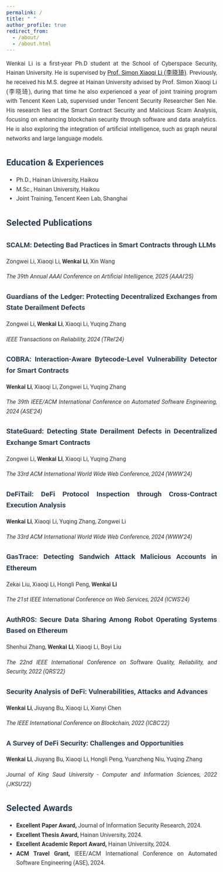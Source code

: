 ```yaml
---
permalink: /
title: " "
author_profile: true
redirect_from: 
  - /about/
  - /about.html
---
```


<style>
  /* 引入Google Fonts中的Roboto字体 */
  @import url('https://fonts.googleapis.com/css2?family=Roboto:wght@400;700&display=swap');

  body {
    font-family: 'Roboto', sans-serif; /* 使用Roboto字体 */
    font-size: 16px; /* 设置字体大小 */
    line-height: 1.6; /* 设置行高 */
    text-align: justify; /* 段落两端对齐 */
    margin: 20px; /* 设置外边距 */
    color: #333; /* 设置字体颜色 */
  }

  h1, h2, h3 {
    font-family: 'Roboto', sans-serif; /* 统一标题字体 */
    color: #2c3e50; /* 设置标题颜色 */
  }

  h1 {
    font-size: 2em; /* 主标题字体大小 */
    margin-bottom: 10px; /* 标题下方间距 */
  }

  h2 {
    font-size: 1.5em; /* 副标题字体大小 */
    margin-bottom: 8px; /* 副标题下方间距 */
  }

  h3 {
    font-size: 1.2em; /* 小标题字体大小 */
    margin-bottom: 6px; /* 小标题下方间距 */
  }

  p {
    margin-bottom: 15px; /* 段落间距 */
  }

    /* 为每个出版物的列表项添加样式 */
  .publication {
    margin-bottom: 20px; /* 每个出版物之间的间距 */
  }
</style>


Wenkai Li is a first-year Ph.D student at the School of Cyberspace Security, Hainan University. He is supervised by [Prof. Simon Xiaoqi Li (李晓琦)](https://csxqli.github.io/). Previously, he received his M.S. degree at Hainan University advised by Prof. Simon Xiaoqi Li (李晓琦), during that time he also experienced a year of joint training program with Tencent Keen Lab, supervised under Tencent Security Researcher Sen Nie. His research lies at the Smart Contract Security and Malicious Scam Analysis, focusing on enhancing blockchain security through software and data analytics. He is also exploring the integration of artificial intelligence, such as graph neural networks and large language models.


## Education & Experiences
- Ph.D., Hainan University, Haikou
- M.Sc., Hainan University, Haikou
- Joint Training, Tencent Keen Lab, Shanghai

## Selected Publications

<div class="publication">
  <h3> <strong>SCALM: Detecting Bad Practices in Smart Contracts through LLMs</strong></h3>
  <p>Zongwei Li, Xiaoqi Li, <strong>Wenkai Li</strong>, Xin Wang</p>
  <p><em>The 39th Annual AAAI Conference on Artificial Intelligence, 2025 (AAAI'25)</em></p>
</div>

<div class="publication">
  <h3> Guardians of the Ledger: Protecting Decentralized Exchanges from State Derailment Defects</h3>
  <p>Zongwei Li, <strong>Wenkai Li</strong>, Xiaoqi Li, Yuqing Zhang</p>
  <p><em>IEEE Transactions on Reliability, 2024 (TRel'24)</em></p>
</div>

<div class="publication">
  <h3> COBRA: Interaction-Aware Bytecode-Level Vulnerability Detector for Smart Contracts</h3>
  <p><strong>Wenkai Li</strong>, Xiaoqi Li, Zongwei Li, Yuqing Zhang</p>
  <p><em>The 39th IEEE/ACM International Conference on Automated Software Engineering, 2024 (ASE'24)</em></p>
</div>

<div class="publication">
  <h3> StateGuard: Detecting State Derailment Defects in Decentralized Exchange Smart Contracts</h3>
  <p>Zongwei Li, <strong>Wenkai Li</strong>, Xiaoqi Li, Yuqing Zhang</p>
  <p><em>The 33rd ACM International World Wide Web Conference, 2024 (WWW'24)</em></p>
</div>

<div class="publication">
  <h3> DeFiTail: DeFi Protocol Inspection through Cross-Contract Execution Analysis</h3>
  <p><strong>Wenkai Li</strong>, Xiaoqi Li, Yuqing Zhang, Zongwei Li</p>
  <p><em>The 33rd ACM International World Wide Web Conference, 2024 (WWW'24)</em></p>
</div>

<div class="publication">
  <h3> GasTrace: Detecting Sandwich Attack Malicious Accounts in Ethereum</h3>
  <p>Zekai Liu, Xiaoqi Li, Hongli Peng, <strong>Wenkai Li</strong></p>
  <p><em>The 21st IEEE International Conference on Web Services, 2024 (ICWS'24)</em></p>
</div>

<div class="publication">
  <h3> AuthROS: Secure Data Sharing Among Robot Operating Systems Based on Ethereum</h3>
  <p>Shenhui Zhang, <strong>Wenkai Li</strong>, Xiaoqi Li, Boyi Liu</p>
  <p><em>The 22nd IEEE International Conference on Software Quality, Reliability, and Security, 2022 (QRS'22)</em></p>
</div>

<div class="publication">
  <h3> Security Analysis of DeFi: Vulnerabilities, Attacks and Advances</h3>
  <p><strong>Wenkai Li</strong>, Jiuyang Bu, Xiaoqi Li, Xianyi Chen</p>
  <p><em>The IEEE International Conference on Blockchain, 2022 (ICBC'22)</em></p>
</div>

<div class="publication">
  <h3> A Survey of DeFi Security: Challenges and Opportunities</h3>
  <p><strong>Wenkai Li</strong>, Jiuyang Bu, Xiaoqi Li, Hongli Peng, Yuanzheng Niu, Yuqing Zhang</p>
  <p><em>Journal of King Saud University - Computer and Information Sciences, 2022 (JKSU'22)</em></p>
</div>


## Selected Awards
- **Excellent Paper Award,** Journal of Information Security Research, 2024.
- **Excellent Thesis Award,** Hainan University, 2024.
- **Excellent Academic Report Award,** Hainan University, 2024.
- **ACM Travel Grant,** IEEE/ACM International Conference on Automated Software Engineering (ASE), 2024.
